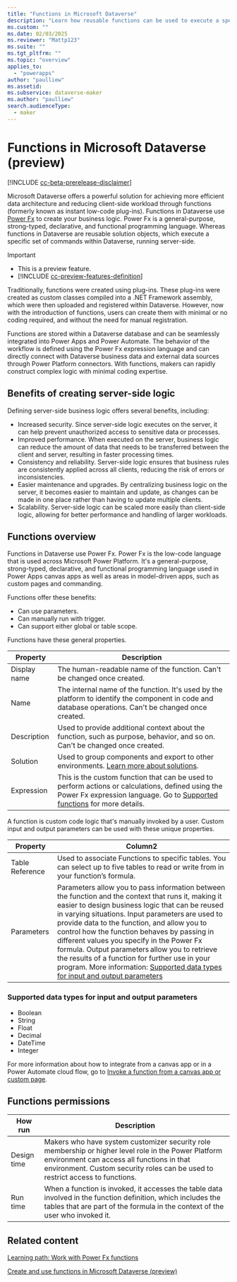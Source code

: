 ```yaml
---
title: "Functions in Microsoft Dataverse"
description: "Learn how reusable functions can be used to execute a specific set of commands within Dataverse"
ms.custom: ""
ms.date: 02/03/2025
ms.reviewer: "Mattp123"
ms.suite: ""
ms.tgt_pltfrm: ""
ms.topic: "overview"
applies_to: 
  - "powerapps"
author: "paulliew"
ms.assetid: 
ms.subservice: dataverse-maker
ms.author: "paulliew"
search.audienceType: 
  - maker
---
```

# Functions in Microsoft Dataverse (preview)

[!INCLUDE [cc-beta-prerelease-disclaimer](../../includes/cc-beta-prerelease-disclaimer.md)]

Microsoft Dataverse offers a powerful solution for achieving more efficient data architecture and reducing client-side workload through functions (formerly known as instant low-code plug-ins). Functions in Dataverse use [Power Fx](/power-platform/power-fx/overview) to create your business logic. Power Fx is a general-purpose, strong-typed, declarative, and functional programming language. Whereas functions in Dataverse are reusable solution objects, which execute a specific set of commands within Dataverse, running server-side.

> [!IMPORTANT]
>
> - This is a preview feature.
> - [!INCLUDE [cc-preview-features-definition](../../includes/cc-preview-features-definition.md)]

Traditionally, functions were created using plug-ins. These plug-ins were created as custom classes compiled into a .NET Framework assembly, which were then uploaded and registered within Dataverse. However, now with the introduction of functions, users can create them with minimal or no coding required, and without the need for manual registration.

Functions are stored within a Dataverse database and can be seamlessly integrated into Power Apps and Power Automate. The behavior of the workflow is defined using the Power Fx expression language and can directly connect with Dataverse business data and external data sources through Power Platform connectors. With functions, makers can rapidly construct complex logic with minimal coding expertise.

## Benefits of creating server-side logic

Defining server-side business logic offers several benefits, including: 

- Increased security. Since server-side logic executes on the server, it can help prevent unauthorized access to sensitive data or processes.
- Improved performance. When executed on the server, business logic can reduce the amount of data that needs to be transferred between the client and server, resulting in faster processing times.
- Consistency and reliability. Server-side logic ensures that business rules are consistently applied across all clients, reducing the risk of errors or inconsistencies.
- Easier maintenance and upgrades. By centralizing business logic on the server, it becomes easier to maintain and update, as changes can be made in one place rather than having to update multiple clients.
- Scalability. Server-side logic can be scaled more easily than client-side logic, allowing for better performance and handling of larger workloads.

## Functions overview

Functions in Dataverse use Power Fx. Power Fx is the low-code language that is used across Microsoft Power Platform. It's a general-purpose, strong-typed, declarative, and functional programming language used in Power Apps canvas apps as well as areas in model-driven apps, such as custom pages and commanding.

Functions offer these benefits:

- Can use parameters.
- Can manually run with trigger.
- Can support either global or table scope.

Functions have these general properties.

| Property      | Description                                                                                       |
|---------------|---------------------------------------------------------------------------------------------------|
| Display name  | The human-readable name of the function. Can't be changed once created.                           |
| Name          | The internal name of the function. It's used by the platform to identify the component in code and database operations. Can't be changed once created. |
| Description   | Used to provide additional context about the function, such as purpose, behavior, and so on. Can't be changed once created. |
| Solution      | Used to group components and export to other environments. [Learn more about solutions](solutions-overview.md).            |
| Expression    | This is the custom function that can be used to perform actions or calculations, defined using the Power Fx expression language. Go to [Supported functions](functions-supported-power-fx.md) for more details.  |

A function is custom code logic that's manually invoked by a user. Custom input and output parameters can be used with these unique properties.

|Property  |Column2  |
|---------|---------|
|Table Reference   |  Used to associate Functions to specific tables. You can select up to five tables to read or write from in your function’s formula.   |
|Parameters   |  Parameters allow you to pass information between the function and the context that runs it, making it easier to design business logic that can be reused in varying situations. Input parameters are used to provide data to the function, and allow you to control how the function behaves by passing in different values you specify in the Power Fx formula. Output parameters allow you to retrieve the results of a function for further use in your program. More information: [Supported data types for input and output parameters](#supported-data-types-for-input-and-output-parameters)      |

### Supported data types for input and output parameters

- Boolean
- String
- Float
- Decimal
- DateTime
- Integer

For more information about how to integrate from a canvas app or in a Power Automate cloud flow, go to [Invoke a function from a canvas app or custom page](functions-invoke.md#invoke-a-function-from-a-canvas-app-or-custom-page).

## Functions permissions

| How run  | Description  |
|---------|---------|
|Design time     |   Makers who have system customizer security role membership or higher level role in the Power Platform environment can access all functions in that environment. Custom security roles can be used to restrict access to functions.       |
|Run time     | When a function is invoked, it accesses the table data involved in the function definition, which includes the tables that are part of the formula in the context of the user who invoked it.     |

## Related content

[Learning path: Work with Power Fx functions](/training/paths/work-powerfx-functions/?WT.mc_id=power-169350)

[Create and use functions in Microsoft Dataverse (preview)](functions-create.md)
